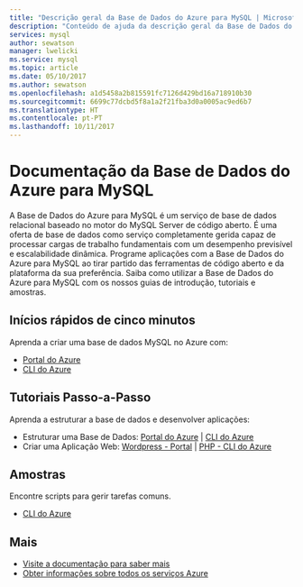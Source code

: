```yaml
---
title: "Descrição geral da Base de Dados do Azure para MySQL | Microsoft Docs"
description: "Conteúdo de ajuda da descrição geral da Base de Dados do Azure para MySQL no portal do Azure"
services: mysql
author: sewatson
manager: lwelicki
ms.service: mysql
ms.topic: article
ms.date: 05/10/2017
ms.author: sewatson
ms.openlocfilehash: a1d5458a2b815591fc7126d429bd16a718910b30
ms.sourcegitcommit: 6699c77dcbd5f8a1a2f21fba3d0a0005ac9ed6b7
ms.translationtype: HT
ms.contentlocale: pt-PT
ms.lasthandoff: 10/11/2017
---
```

# <a name="azure-database-for-mysql-documentation"></a>Documentação da Base de Dados do Azure para MySQL

A Base de Dados do Azure para MySQL é um serviço de base de dados relacional baseado no motor do MySQL Server de código aberto.  É uma oferta de base de dados como serviço completamente gerida capaz de processar cargas de trabalho fundamentais com um desempenho previsível e escalabilidade dinâmica. Programe aplicações com a Base de Dados do Azure para MySQL ao tirar partido das ferramentas de código aberto e da plataforma da sua preferência. Saiba como utilizar a Base de Dados do Azure para MySQL com os nossos guias de introdução, tutoriais e amostras.

## <a name="5-minute-quickstarts"></a>Inícios rápidos de cinco minutos

Aprenda a criar uma base de dados MySQL no Azure com:

- [Portal do Azure](/azure/mysql/quickstart-create-mysql-server-database-using-azure-portal)
- [CLI do Azure](/azure/mysql/quickstart-create-mysql-server-database-using-azure-cli)

## <a name="step-by-step-tutorials"></a>Tutoriais Passo-a-Passo

Aprenda a estruturar a base de dados e desenvolver aplicações:

- Estruturar uma Base de Dados: [Portal do Azure](/azure/mysql/tutorial-design-database-using-portal) |  [CLI do Azure](/azure/mysql/tutorial-design-database-using-cli)
- Criar uma Aplicação Web: [Wordpress - Portal](https://portal.azure.com/#create/WordPress.WordPress) |  [PHP - CLI do Azure](/azure/app-service/app-service-web-tutorial-php-mysql?toc=%2fazure%2fmysql%2ftoc.json)

## <a name="samples"></a>Amostras 

Encontre scripts para gerir tarefas comuns.

- [CLI do Azure](/azure/mysql/reference-azure-cli)

## <a name="more"></a>Mais

- [Visite a documentação para saber mais](/azure/mysql/index)
- [Obter informações sobre todos os serviços Azure](https://aka.ms/j3wr7y)